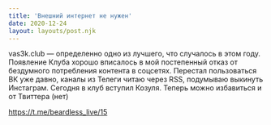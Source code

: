```yaml
---
title: 'Внешний интернет не нужен'
date: 2020-12-24
layout: layouts/post.njk
---
```


vas3k.club — определенно одно из лучшего, что случалось в этом году. Появление Клуба хорошо вписалось в мой постепенный отказ от бездумного потребления контента в соцсетях. Перестал пользоваться ВК уже давно, каналы из Телеги читаю через RSS, подумываю выкинуть Инстаграм. Сегодня в клуб вступил Козуля. Теперь можно избавиться и от Твиттера (нет)

https://t.me/beardless_live/15